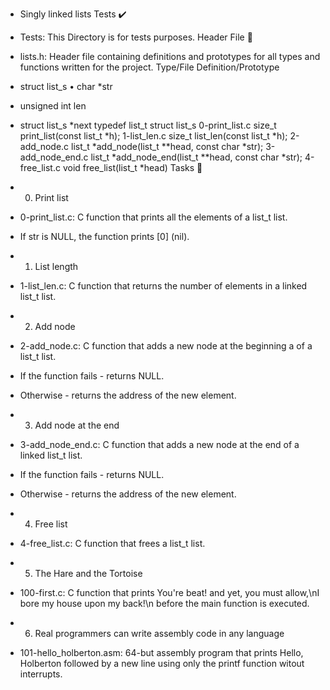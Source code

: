 - Singly linked lists
Tests ✔️
* Tests: This Directory is for tests purposes.
Header File 📁
* lists.h: Header file containing definitions and prototypes for all types and functions written for the project.
Type/File        Definition/Prototype
* struct list_s                •        char *str
* unsigned int len
* struct list_s *next
typedef list_t        struct list_s
0-print_list.c        size_t print_list(const list_t *h);
1-list_len.c        size_t list_len(const list_t *h);
2-add_node.c        list_t *add_node(list_t **head, const char *str);
3-add_node_end.c        list_t *add_node_end(list_t **head, const char *str);
4-free_list.c        void free_list(list_t *head)
Tasks 📃
* 0. Print list
* 0-print_list.c: C function that prints all the elements of a list_t list.
* If str is NULL, the function prints [0] (nil).
* 1. List length
* 1-list_len.c: C function that returns the number of elements in a linked list_t list.
* 2. Add node
* 2-add_node.c: C function that adds a new node at the beginning a of a list_t list.
* If the function fails - returns NULL.
* Otherwise - returns the address of the new element.
* 3. Add node at the end
* 3-add_node_end.c: C function that adds a new node at the end of a linked list_t list.

* If the function fails - returns NULL.
* Otherwise - returns the address of the new element.
* 4. Free list
* 4-free_list.c: C function that frees a list_t list.
* 5. The Hare and the Tortoise
* 100-first.c: C function that prints You're beat! and yet, you must allow,\nI bore my house upon my back!\n before the main function is executed.
* 6. Real programmers can write assembly code in any language
* 101-hello_holberton.asm: 64-but assembly program that prints Hello, Holberton followed by a new line using only the printf function witout interrupts.
